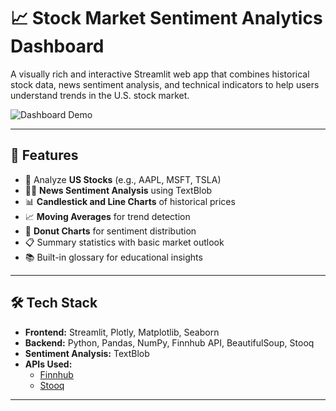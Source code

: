 # 📈 Stock Market Sentiment Analytics Dashboard

A visually rich and interactive Streamlit web app that combines historical stock data, news sentiment analysis, and technical indicators to help users understand trends in the U.S. stock market.

![Dashboard Demo](https://img.icons8.com/color/96/000000/stocks.png)

---

## 🚀 Features

- 🔎 Analyze **US Stocks** (e.g., AAPL, MSFT, TSLA)
- 🕵️‍♀️ **News Sentiment Analysis** using TextBlob
- 📊 **Candlestick and Line Charts** of historical prices
- 📈 **Moving Averages** for trend detection
- 🥧 **Donut Charts** for sentiment distribution
- 📋 Summary statistics with basic market outlook
- 📚 Built-in glossary for educational insights

---

## 🛠️ Tech Stack

- **Frontend:** Streamlit, Plotly, Matplotlib, Seaborn
- **Backend:** Python, Pandas, NumPy, Finnhub API, BeautifulSoup, Stooq
- **Sentiment Analysis:** TextBlob
- **APIs Used:** 
  - [Finnhub](https://finnhub.io/)
  - [Stooq](https://stooq.com)

---
